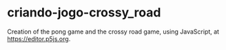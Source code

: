 # criando-jogo-crossy_road
Creation of the pong game and the crossy road game, using JavaScript, at https://editor.p5js.org.
